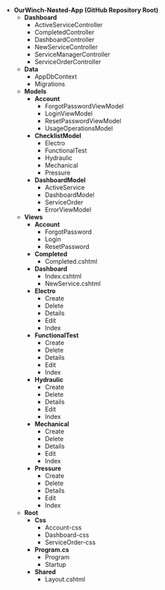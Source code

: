 
- **OurWinch-Nøsted-App (GitHub Repository Root)**
  - **Dashboard**
    - ActiveServiceController
    - CompletedController
    - DashboardController
    - NewServiceController
    - ServiceManagerController
    - ServiceOrderController
  - **Data**
    - AppDbContext
    - Migrations
  - **Models**
    - **Account**
      - ForgotPasswordViewModel
      - LoginViewModel
      - ResetPasswordViewModel
      - UsageOperationsModel
    - **ChecklistModel**
      - Electro
      - FunctionalTest
      - Hydraulic
      - Mechanical
      - Pressure
    - **DashboardModel**
      - ActiveService
      - DashboardModel
      - ServiceOrder
      - ErrorViewModel
  - **Views**
    - **Account**
      - ForgotPassword
      - Login
      - ResetPassword
    - **Completed**
      - Completed.cshtml
    - **Dashboard**
      - Index.cshtml
      - NewService.cshtml
    - **Electro**
      - Create
      - Delete
      - Details
      - Edit
      - Index
    - **FunctionalTest**
      - Create
      - Delete
      - Details
      - Edit
      - Index
    - **Hydraulic**
      - Create
      - Delete
      - Details
      - Edit
      - Index
    - **Mechanical**
      - Create
      - Delete
      - Details
      - Edit
      - Index
    - **Pressure**
      - Create
      - Delete
      - Details
      - Edit
      - Index
  - **Root**
    - **Css**
      - Account-css
      - Dashboard-css
      - ServiceOrder-css
    - **Program.cs**
      - Program
      - Startup
    - **Shared**
      - Layout.cshtml

